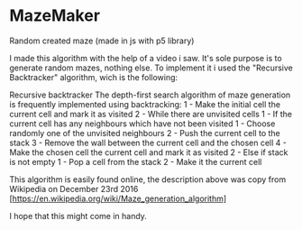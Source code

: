 # MazeMaker
Random created maze (made in js with p5 library)

I made this algorithm with the help of a video i saw.
It's sole purpose is to generate random mazes, nothing else.
To implement it i used the "Recursive Backtracker" algorithm, wich is the following:

Recursive backtracker
The depth-first search algorithm of maze generation is frequently implemented using backtracking:
1 - Make the initial cell the current cell and mark it as visited
2 - While there are unvisited cells
    1 - If the current cell has any neighbours which have not been visited
        1 - Choose randomly one of the unvisited neighbours
        2 - Push the current cell to the stack
        3 - Remove the wall between the current cell and the chosen cell
        4 - Make the chosen cell the current cell and mark it as visited
    2 - Else if stack is not empty
        1 - Pop a cell from the stack
        2 - Make it the current cell
        
This algorithm is easily found online, the description above was copy from Wikipedia on December 23rd 2016
[https://en.wikipedia.org/wiki/Maze_generation_algorithm]


I hope that this might come in handy.
